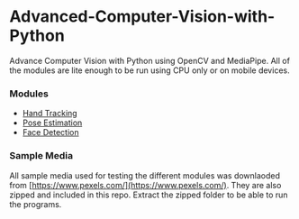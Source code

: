 # Advanced-Computer-Vision-with-Python
Advance Computer Vision with Python using OpenCV and MediaPipe. All of the modules are lite enough to be run using CPU only or on mobile devices.

### Modules

- [Hand Tracking](1-Hand_Tracking)
- [Pose Estimation](2-Pose_Estimation)
- [Face Detection](3-Face_Detection)

### Sample Media

All sample media used for testing the different modules was downlaoded from [https://www.pexels.com/](https://www.pexels.com/). They are also zipped and included in this repo. Extract the zipped folder to be able to run the programs.